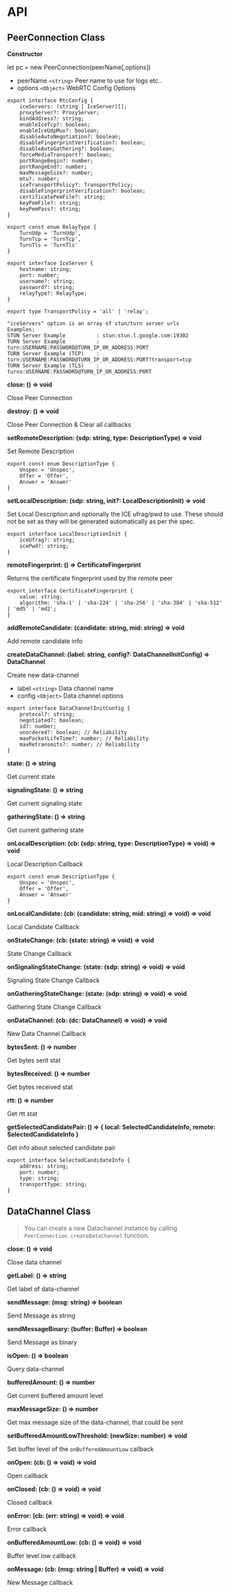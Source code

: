 # API

## PeerConnection Class

**Constructor**

let pc = new PeerConnection(peerName[,options])

-   peerName `<string>` Peer name to use for logs etc..
-   options `<Object>` WebRTC Config Options

```
export interface RtcConfig {
    iceServers: (string | IceServer)[];
    proxyServer?: ProxyServer;
    bindAddress?: string;
    enableIceTcp?: boolean;
    enableIceUdpMux?: boolean;
    disableAutoNegotiation?: boolean;
    disableFingerprintVerification?: boolean;
    disableAutoGathering?: boolean;
    forceMediaTransport?: boolean;
    portRangeBegin?: number;
    portRangeEnd?: number;
    maxMessageSize?: number;
    mtu?: number;
    iceTransportPolicy?: TransportPolicy;
    disableFingerprintVerification?: boolean;
    certificatePemFile?: string;
    keyPemFile?: string;
    keyPemPass?: string;
}

export const enum RelayType {
    TurnUdp = 'TurnUdp',
    TurnTcp = 'TurnTcp',
    TurnTls = 'TurnTls'
}

export interface IceServer {
    hostname: string;
    port: number;
    username?: string;
    password?: string;
    relayType?: RelayType;
}

export type TransportPolicy = 'all' | 'relay';

"iceServers" option is an array of stun/turn server urls
Examples;
STUN Server Example          : stun:stun.l.google.com:19302
TURN Server Example          : turn:USERNAME:PASSWORD@TURN_IP_OR_ADDRESS:PORT
TURN Server Example (TCP)    : turn:USERNAME:PASSWORD@TURN_IP_OR_ADDRESS:PORT?transport=tcp
TURN Server Example (TLS)    : turns:USERNAME:PASSWORD@TURN_IP_OR_ADDRESS:PORT

```

**close: () => void**

Close Peer Connection

**destroy: () => void**

Close Peer Connection & Clear all callbacks

**setRemoteDescription: (sdp: string, type: DescriptionType) => void**

Set Remote Description

```
export const enum DescriptionType {
    Unspec = 'Unspec',
    Offer = 'Offer',
    Answer = 'Answer'
}
```

**setLocalDescription: (sdp: string, init?: LocalDescriptionInit) => void**

Set Local Description and optionally the ICE ufrag/pwd to use. These should not
be set as they will be generated automatically as per the spec.
```
export interface LocalDescriptionInit {
    iceUfrag?: string;
    icePwd?: string;
}
```

**remoteFingerprint: () => CertificateFingerprint**

Returns the certificate fingerprint used by the remote peer
```
export interface CertificateFingerprint {
    value: string;
    algorithm: 'sha-1' | 'sha-224' | 'sha-256' | 'sha-384' | 'sha-512' | 'md5' | 'md2';
}
```

**addRemoteCandidate: (candidate: string, mid: string) => void**

Add remote candidate info

**createDataChannel: (label: string, config?: DataChannelInitConfig) => DataChannel**

Create new data-channel

-   label `<string>` Data channel name
-   config `<Object>` Data channel options

```
export interface DataChannelInitConfig {
    protocol?: string;
    negotiated?: boolean;
    id?: number;
    unordered?: boolean; // Reliability
    maxPacketLifeTime?: number; // Reliability
    maxRetransmits?: number; // Reliability
}
```

**state: () => string**

Get current state

**signalingState: () => string**

Get current signaling state

**gatheringState: () => string**

Get current gathering state

**onLocalDescription: (cb: (sdp: string, type: DescriptionType) => void) => void**

Local Description Callback

```
export const enum DescriptionType {
    Unspec = 'Unspec',
    Offer = 'Offer',
    Answer = 'Answer'
}
```

**onLocalCandidate: (cb: (candidate: string, mid: string) => void) => void**

Local Candidate Callback

**onStateChange: (cb: (state: string) => void) => void**

State Change Callback

**onSignalingStateChange: (state: (sdp: string) => void) => void**

Signaling State Change Callback

**onGatheringStateChange: (state: (sdp: string) => void) => void**

Gathering State Change Callback

**onDataChannel: (cb: (dc: DataChannel) => void) => void**

New Data Channel Callback

**bytesSent: () => number**

Get bytes sent stat

**bytesReceived: () => number**

Get bytes received stat

**rtt: () => number**

Get rtt stat

**getSelectedCandidatePair: () => { local: SelectedCandidateInfo, remote: SelectedCandidateInfo }**

Get info about selected candidate pair

```
export interface SelectedCandidateInfo {
    address: string;
    port: number;
    type: string;
    transportType: string;
}
```

## DataChannel Class

> You can create a new Datachannel instance by calling `PeerConnection.createDataChannel` function.

**close: () => void**

Close data channel

**getLabel: () => string**

Get label of data-channel

**sendMessage: (msg: string) => boolean**

Send Message as string

**sendMessageBinary: (buffer: Buffer) => boolean**

Send Message as binary

**isOpen: () => boolean**

Query data-channel

**bufferedAmount: () => number**

Get current buffered amount level

**maxMessageSize: () => number**

Get max message size of the data-channel, that could be sent

**setBufferedAmountLowThreshold: (newSize: number) => void**

Set buffer level of the `onBufferedAmountLow` callback

**onOpen: (cb: () => void) => void**

Open callback

**onClosed: (cb: () => void) => void**

Closed callback

**onError: (cb: (err: string) => void) => void**

Error callback

**onBufferedAmountLow: (cb: () => void) => void**

Buffer level low callback

**onMessage: (cb: (msg: string | Buffer) => void) => void**

New Message callback
